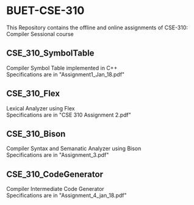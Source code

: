 # BUET-CSE-310
This Repository contains the offline and online assignments of CSE-310: Compiler Sessional course

## CSE_310_SymbolTable
Compiler Symbol Table implemented in C++  
Specifications are in "Assignment1_Jan_18.pdf"

## CSE_310_Flex
Lexical Analyzer using Flex  
Specifications are in "CSE 310 Assignment 2.pdf"

## CSE_310_Bison
Compiler Syntax and Semanatic Analyzer using Bison  
Specifications are in "Assignment_3.pdf"

## CSE_310_CodeGenerator
Compiler Intermediate Code Generator  
Specifications are in "Assignment_4_jan_18.pdf"


